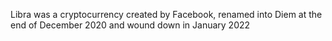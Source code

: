 Libra was a cryptocurrency created by Facebook, renamed into Diem at the end of December 2020 and wound down in January 2022
